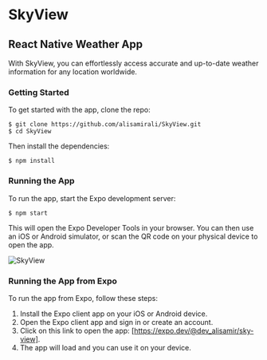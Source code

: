 # SkyView

## React Native Weather App

With SkyView, you can effortlessly access accurate and up-to-date weather information for any location worldwide.


### Getting Started

To get started with the app, clone the repo:

```
$ git clone https://github.com/alisamirali/SkyView.git
$ cd SkyView
```

Then install the dependencies:

```
$ npm install
```

### Running the App

To run the app, start the Expo development server:

```
$ npm start
```

This will open the Expo Developer Tools in your browser. You can then use an iOS or Android simulator, or scan the QR code on your physical device to open the app.

![SkyView](https://github.com/alisamirali/SkyView/assets/62913154/137ced87-0483-43e1-a268-894560a6deb6)

### Running the App from Expo

To run the app from Expo, follow these steps:

1. Install the Expo client app on your iOS or Android device.
2. Open the Expo client app and sign in or create an account.
3. Click on this link to open the app: [https://expo.dev/@dev_alisamir/sky-view].
4. The app will load and you can use it on your device.
